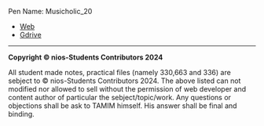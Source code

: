 Pen Name:  Musicholic_20
- [Web](https://nios-students.pages.dev/wiki/other-materials)
- [Gdrive](https://drive.google.com/drive/folders/1vY9TWjXDOsFczxCKhH0OqarXRaU0BQhk?usp=drive_link)
-----------
**Copyright © nios-Students Contributors 2024**

All student made notes, practical files (namely 330,663 and 336) are sebject to © nios-Students Contributors 2024. The above listed can not
modified nor allowed to sell without the permission of web developer and content author of particular the sebject/topic/work. Any questions or objections shall be ask to TAMIM himself. His answer shall be final and binding.

